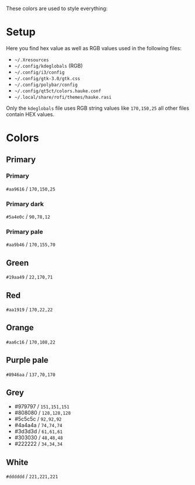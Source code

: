 These colors are used to style everything:

# Setup
Here you find hex value as well as RGB values used in the following files:

* `~/.Xresources`
* `~/.config/kdeglobals` (RGB)
* `~/.config/i3/config`
* `~/.config/gtk-3.0/gtk.css`
* `~/.config/polybar/config`
* `~/.config/qt5ct/colors.hauke.conf`
* `~/.local/share/rofi/themes/hauke.rasi`

Only the `kdeglobals` file uses RGB string values like `170,150,25` all other files contain HEX values.

# Colors
## Primary
### Primary
`#aa9616` / `170,150,25`

### Primary dark
`#5a4e0c` / `90,78,12`

### Primary pale
`#aa9b46` / `170,155,70`

## Green
`#19aa49` / `22,170,71`

## Red
`#aa1919` / `170,22,22`

## Orange
`#aa6c16` / `170,108,22`

## Purple pale
`#8946aa` / `137,70,170`

## Grey
* #979797 / `151,151,151`
* #808080 / `128,128,128`
* #5c5c5c / `92,92,92`
* #4a4a4a / `74,74,74`
* #3d3d3d / `61,61,61`
* #303030 / `48,48,48`
* #222222 / `34,34,34`

## White
`#dddddd` / `221,221,221`
